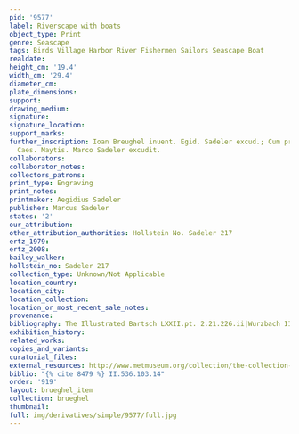 ```yaml
---
pid: '9577'
label: Riverscape with boats
object_type: Print
genre: Seascape
tags: Birds Village Harbor River Fishermen Sailors Seascape Boat
realdate: 
height_cm: '19.4'
width_cm: '29.4'
diameter_cm: 
plate_dimensions: 
support: 
drawing_medium: 
signature: 
signature_location: 
support_marks: 
further_inscription: Ioan Breughel inuent. Egid. Sadeler excud.; Cum privil. Sac.
  Caes. Maytis. Marco Sadeler excudit.
collaborators: 
collaborator_notes: 
collectors_patrons: 
print_type: Engraving
print_notes: 
printmaker: Aegidius Sadeler
publisher: Marcus Sadeler
states: '2'
our_attribution: 
other_attribution_authorities: Hollstein No. Sadeler 217
ertz_1979: 
ertz_2008: 
bailey_walker: 
hollstein_no: Sadeler 217
collection_type: Unknown/Not Applicable
location_country: 
location_city: 
location_collection: 
location_or_most_recent_sale_notes: 
provenance: 
bibliography: The Illustrated Bartsch LXXII.pt. 2.21.226.ii|Wurzbach II.536.103.14
exhibition_history: 
related_works: 
copies_and_variants: 
curatorial_files: 
external_resources: http://www.metmuseum.org/collection/the-collection-online/search/415889
biblio: "{% cite 8479 %} II.536.103.14"
order: '919'
layout: brueghel_item
collection: brueghel
thumbnail: 
full: img/derivatives/simple/9577/full.jpg
---
```

